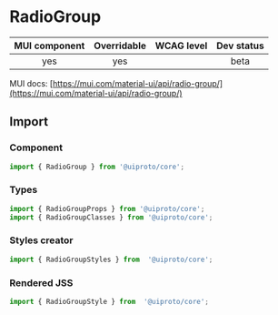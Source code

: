 # RadioGroup

MUI component | Overridable | WCAG level | Dev status
:-----------: | :---------: | :--------: | :------------:
yes | yes | | beta

MUI docs: [https://mui.com/material-ui/api/radio-group/](https://mui.com/material-ui/api/radio-group/)

## Import

### Component
```javascript
import { RadioGroup } from '@uiproto/core';
```
### Types
```javascript
import { RadioGroupProps } from '@uiproto/core';
import { RadioGroupClasses } from '@uiproto/core';
```

### Styles creator
```javascript
import { RadioGroupStyles } from  '@uiproto/core';
```

### Rendered JSS
```javascript
import { RadioGroupStyle } from  '@uiproto/core';
```
